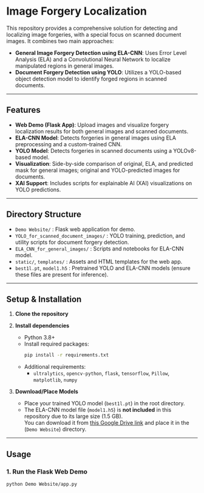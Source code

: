# Image Forgery Localization

This repository provides a comprehensive solution for detecting and localizing image forgeries, with a special focus on scanned document images. It combines two main approaches:

- **General Image Forgery Detection using ELA-CNN**: Uses Error Level Analysis (ELA) and a Convolutional Neural Network to localize manipulated regions in general images.
- **Document Forgery Detection using YOLO**: Utilizes a YOLO-based object detection model to identify forged regions in scanned documents.

---

## Features

- **Web Demo (Flask App)**: Upload images and visualize forgery localization results for both general images and scanned documents.
- **ELA-CNN Model**: Detects forgeries in general images using ELA preprocessing and a custom-trained CNN.
- **YOLO Model**: Detects forgeries in scanned documents using a YOLOv8-based model.
- **Visualization**: Side-by-side comparison of original, ELA, and predicted mask for general images; original and YOLO-predicted images for documents.
- **XAI Support**: Includes scripts for explainable AI (XAI) visualizations on YOLO predictions.

---

## Directory Structure

- `Demo Website/` : Flask web application for demo.
- `YOLO_for_scanned_document_images/` : YOLO training, prediction, and utility scripts for document forgery detection.
- `ELA_CNN_for_general_images/` : Scripts and notebooks for ELA-CNN model.
- `static/`, `templates/` : Assets and HTML templates for the web app.
- `best1l.pt`, `model1.h5` : Pretrained YOLO and ELA-CNN models (ensure these files are present for inference).

---

## Setup & Installation

1. **Clone the repository**
2. **Install dependencies**

   - Python 3.8+
   - Install required packages:
     ```bash
     pip install -r requirements.txt
     ```
   - Additional requirements:
     - `ultralytics`, `opencv-python`, `flask`, `tensorflow`, `Pillow`, `matplotlib`, `numpy`

3. **Download/Place Models**
   - Place your trained YOLO model (`best1l.pt`) in the root directory.
   - The ELA-CNN model file (`model1.h5`) is **not included** in this repository due to its large size (1.5 GB).  
     You can download it from [this Google Drive link](https://drive.google.com/file/d/17x9k8YKdSVZ3p6J3na21L1SEbnjHWzYp/view?usp=drive_link) and place it in the (`Demo Website`) directory.

---

## Usage

### 1. Run the Flask Web Demo

```bash
python Demo Website/app.py
```

